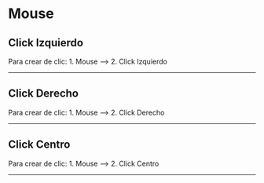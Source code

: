 # Mouse


## Click Izquierdo




Para crear de clic:  1. Mouse -->  2. Click Izquierdo


---


## Click Derecho




Para crear de clic:  1. Mouse -->  2. Click Derecho


---


## Click Centro




Para crear de clic:  1. Mouse -->  2. Click Centro


---


